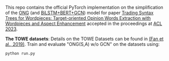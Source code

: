 This repo contains the official PyTorch implementation on the simplification of the [ONG]() (and [BiLSTM+BERT+GCN]()) model for paper [Trading Syntax Trees for Wordpieces:
Target-oriented Opinion Words Extraction with Wordpieces and Aspect
Enhancement]() accepted in the proceedings at [ACL 2023](https://2023.aclweb.org/).

**The TOWE datasets**: Details on the TOWE Datasets can be found in [(Fan et al., 2019)](https://aclanthology.org/N19-1259.pdf).
Train and evaluate "ONG(S,A) w/o GCN" on the datasets using: 
```
python run.py
```

